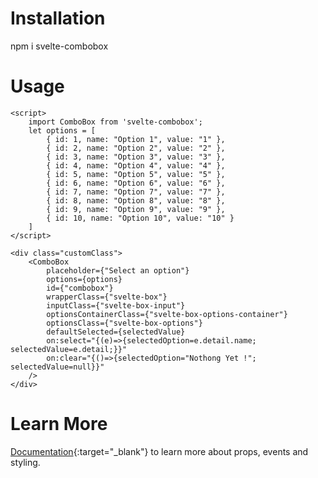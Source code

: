 # Installation

 npm i svelte-combobox

# Usage

```
<script>
    import ComboBox from 'svelte-combobox';
    let options = [
        { id: 1, name: "Option 1", value: "1" },
        { id: 2, name: "Option 2", value: "2" },
        { id: 3, name: "Option 3", value: "3" },
        { id: 4, name: "Option 4", value: "4" },
        { id: 5, name: "Option 5", value: "5" },
        { id: 6, name: "Option 6", value: "6" },
        { id: 7, name: "Option 7", value: "7" },
        { id: 8, name: "Option 8", value: "8" },
        { id: 9, name: "Option 9", value: "9" },
        { id: 10, name: "Option 10", value: "10" }
    ]
</script>

<div class="customClass">
    <ComboBox 
        placeholder={"Select an option"}
        options={options} 
        id={"combobox"} 
        wrapperClass={"svelte-box"}
        inputClass={"svelte-box-input"}
        optionsContainerClass={"svelte-box-options-container"}
        optionsClass={"svelte-box-options"}
        defaultSelected={selectedValue}
        on:select="{(e)=>{selectedOption=e.detail.name; selectedValue=e.detail;}}"
        on:clear="{()=>{selectedOption="Nothong Yet !"; selectedValue=null}}"
    />
</div>
```

# Learn More
[Documentation](https://sourabhpatel1.github.io/combobox-docs/){:target="_blank"} to learn more about props, events and styling.
